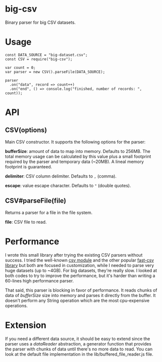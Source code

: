 big-csv
=======

Binary parser for big CSV datasets.

# Usage

```
const DATA_SOURCE = "big-dataset.csv";
const CSV = require("big-csv");

var count = 0;
var parser = new CSV().parseFile(DATA_SOURCE);

parser
  .on("data", record => count++)
  .on("end", () => console.log("finished, number of records: ", count));
```

# API

## CSV(options)

Main CSV constructor. It supports the following options for the parser:

**bufferSize**: amount of data to map into memory. Defaults to 256MB. The total
memory usage can be calculated by this value plus a small footprint required
by the parser and temporary data (~20MB). A lineal memory footprint is
guaranteed.

**delimiter**: CSV column delimiter. Defaults to ```,``` (comma).

**escape**: value escape character. Defaults to ```"``` (double quotes).

## CSV#parseFile(file)

Returns a parser for a file in the file system.

**file**: CSV file to read.

# Performance

I wrote this small library after trying the existing CSV parsers without
success. I tried the well-known [csv module](https://www.npmjs.com/package/csv)
and the other popular [fast-csv library](https://www.npmjs.com/package/fast-csv)
but both are focused in customization, while I needed to parse very huge
datasets (up to ~4GB). For big datasets, they're really slow. I looked at both
codes to try to improve the performance, but it's harder than writing a 60-lines
high performance parser.

That said, this parser is blocking in favor of performance. It reads chunks of
data of *bufferSize* size into memory and parses it directly from the buffer.
It doesn't perform any String operation which are the most cpu-expensive
operations.

# Extension

If you need a different data source, it should be easy to extend since the
parser uses a *dataReader* abstraction, a generator function that provides the
parser with chunks of data until there's no more data to read. You can look at
the default file implementation in the lib/buffered_file_reader.js file.
